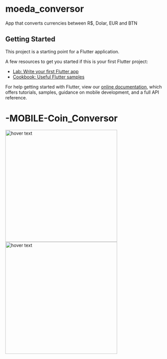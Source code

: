 # moeda_conversor

App that converts currencies between R$, Dolar, EUR and BTN

## Getting Started

This project is a starting point for a Flutter application.

A few resources to get you started if this is your first Flutter project:

- [Lab: Write your first Flutter app](https://flutter.dev/docs/get-started/codelab)
- [Cookbook: Useful Flutter samples](https://flutter.dev/docs/cookbook)

For help getting started with Flutter, view our
[online documentation](https://flutter.dev/docs), which offers tutorials,
samples, guidance on mobile development, and a full API reference.
# -MOBILE-Coin_Conversor

<img src="https://i.ibb.co/R0prQKt/conversor-1.png" width="350" title="hover text">
<img src="https://i.ibb.co/rw1wbrh/conversor-2.png" width="350" title="hover text">
